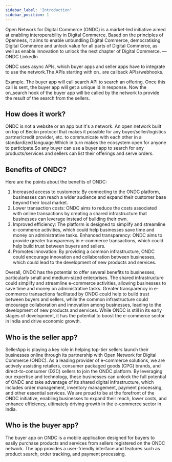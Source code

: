 ```yaml
---
sidebar_label: 'Introduction'
sidebar_position: 1
---
```


Open Network for Digital Commerce (ONDC) is a market-led initiative aimed at enabling interoperability in Digital Commerce.
Based on the principles of Openness, it aims to enable unbundling Digital Commerce, democratising Digital Commerce and unlock value for all parts of Digital Commerce, as well as enable innovation to unlock the next chapter of Digital Commerce. — ONDC LinkedIn

ONDC uses async APIs, which buyer apps and seller apps have to integrate to use the network.The APIs starting with on_ are callback APIs/webhooks.

Example. The buyer app will call search API to search an offering. Once this call is sent, the buyer app will get a unique id in response. Now the on_search hook of the buyer app will be called by the network to provide the result of the search from the sellers.

## How does it work?​

ONDC is not a website or an app but it's a network. An open network built on top of Beckn protocol that makes it possible for any buyer/seller/logistics partner/credit provider, etc. to communicate with each other in a standardized language.Which in turn makes the ecosystem open for anyone to participate.So any buyer can use a buyer app to search for any products/services and sellers can list their offerings and serve orders.

## Benefits of ONDC?
 
Here are the points about the benefits of ONDC:
1. Increased access to customers: By connecting to the ONDC platform, businesses can reach a wider audience and expand their customer base beyond their local market.
2. Lower transaction costs: ONDC aims to reduce the costs associated with online transactions by creating a shared infrastructure that businesses can leverage instead of building their own.
3. Improved efficiency: The platform is designed to simplify and streamline e-commerce activities, which could help businesses save time and money on administrative tasks.
Enhanced transparency: ONDC aims to provide greater transparency in e-commerce transactions, which could help build trust between buyers and sellers.
4. Promotes innovation: By providing a common infrastructure, ONDC could encourage innovation and collaboration between businesses, which could lead to the development of new products and services.


Overall, ONDC has the potential to offer several benefits to businesses, particularly small and medium-sized enterprises. The shared infrastructure could simplify and streamline e-commerce activities, allowing businesses to save time and money on administrative tasks. Greater transparency in e-commerce transactions facilitated by ONDC could help to build trust between buyers and sellers, while the common infrastructure could encourage collaboration and innovation among businesses, leading to the development of new products and services. While ONDC is still in its early stages of development, it has the potential to boost the e-commerce sector in India and drive economic growth.

## Who is the seller app?
SellerApp is playing a key role in helping top-tier sellers launch their businesses online through its partnership with Open Network for Digital Commerce (ONDC). As a leading provider of e-commerce solutions, we are actively assisting retailers, consumer packaged goods (CPG) brands, and direct-to-consumer (D2C) sellers to join the ONDC platform. By leveraging our expertise and technology, these businesses can unlock the full potential of ONDC and take advantage of its shared digital infrastructure, which includes order management, inventory management, payment processing, and other essential services. We are proud to be at the forefront of the ONDC initiative, enabling businesses to expand their reach, lower costs, and enhance efficiency, ultimately driving growth in the e-commerce sector in India.

## Who is the buyer app?
The buyer app on ONDC is a mobile application designed for buyers to easily purchase products and services from sellers registered on the ONDC network. The app provides a user-friendly interface and features such as product search, order tracking, and payment processing.
